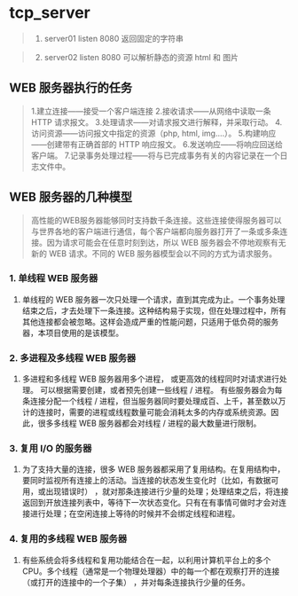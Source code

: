 # tcp_server

> 1. server01  listen  8080   返回固定的字符串

> 2. server02  listen  8080   可以解析静态的资源 html 和 图片


## WEB 服务器执行的任务

> 1.建立连接——接受一个客户端连接
> 2.接收请求——从网络中读取一条 HTTP 请求报文。
> 3.处理请求——对请求报文进行解释，并采取行动。
> 4.访问资源——访问报文中指定的资源（php, html, img....）。
> 5.构建响应——创建带有正确首部的 HTTP 响应报文。
> 6.发送响应——将响应回送给客户端。
> 7.记录事务处理过程——将与已完成事务有关的内容记录在一个日志文件中。


## WEB 服务器的几种模型

>高性能的WEB服务器能够同时支持数千条连接。这些连接使得服务器可以与世界各地的客户端进行通信，每个客户端都向服务器打开了一条或多条连接。因为请求可能会在任意时刻到达，所以 WEB 服务器会不停地观察有无新的 WEB 请求。不同的 WEB 服务器模型会以不同的方式为请求服务。

### 1. 单线程 WEB 服务器

1. 单线程的 WEB 服务器一次只处理一个请求，直到其完成为止。一个事务处理结束之后，才去处理下一条连接。这种结构易于实现，但在处理过程中，所有其他连接都会被忽略。这样会造成严重的性能问题，只适用于低负荷的服务器，本项目使用的是该模型。

### 2. 多进程及多线程 WEB 服务器

1. 多进程和多线程 WEB 服务器用多个进程， 或更高效的线程同时对请求进行处理。 可以根据需要创建，或者预先创建一些线程 / 进程。 有些服务器会为每条连接分配一个线程 / 进程，但当服务器同时要处理成百、上千，甚至数以万计的连接时，需要的进程或线程数量可能会消耗太多的内存或系统资源。因此，很多多线程 WEB 服务器都会对线程 / 进程的最大数量进行限制。

### 3. 复用 I/O 的服务器

1. 为了支持大量的连接，很多 WEB 服务器都采用了复用结构。在复用结构中，要同时监视所有连接上的活动。当连接的状态发生变化时（比如，有数据可用，或出现错误时） ，就对那条连接进行少量的处理；处理结束之后，将连接返回到开放连接列表中，等待下一次状态变化。只有在有事情可做时才会对连接进行处理；在空闲连接上等待的时候并不会绑定线程和进程。

### 4. 复用的多线程 WEB 服务器

1. 有些系统会将多线程和复用功能结合在一起，以利用计算机平台上的多个 CPU。多个线程（通常是一个物理处理器）中的每一个都在观察打开的连接（或打开的连接中的一个子集） ，并对每条连接执行少量的任务。
